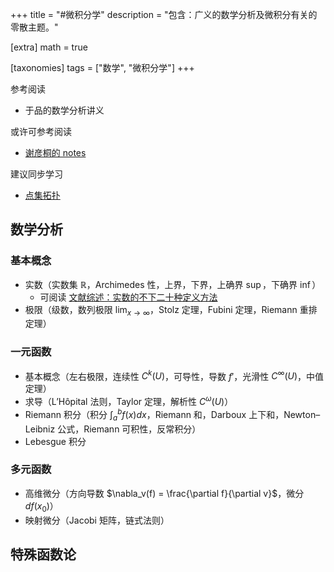 +++
title = "#微积分学"
description = "包含：广义的数学分析及微积分有关的零散主题。"

[extra]
math = true

[taxonomies]
tags = ["数学", "微积分学"]
+++

参考阅读
* 于品的数学分析讲义

或许可参考阅读
* [谢彦桐的 notes](https://darkoxie.github.io/)

建议同步学习
* [点集拓扑](/_misc/topology/)

## 数学分析
### 基本概念
- 实数（实数集 $\mathbb{R}$，Archimedes 性，上界，下界，上确界 $\sup$，下确界 $\inf$）
	- 可阅读 [文献综述：实数的不下二十种定义方法](https://projecteuclid.org/journals/rocky-mountain-journal-of-mathematics/volume-45/issue-3/Survey-Article-The-real-numbersA-survey-of-constructions/10.1216/RMJ-2015-45-3-737.full?tab=ArticleLink)
- 极限（级数，数列极限 $\lim_{x\to \infty}$，Stolz 定理，Fubini 定理，Riemann 重排定理）

### 一元函数
- 基本概念（左右极限，连续性 $C^k(U)$，可导性，导数 $f'$，光滑性 $C^{\infty}(U)$，中值定理）
- 求导（L’Hôpital 法则，Taylor 定理，解析性 $C^{\omega}(U)$）
- Riemann 积分（积分 $\int_a^b f(x) dx$，Riemann 和，Darboux 上下和，Newton–Leibniz 公式，Riemann 可积性，反常积分）
- Lebesgue 积分

### 多元函数
- 高维微分（方向导数 $\nabla_v(f) = \frac{\partial f}{\partial v}$，微分 $df(x_0)$）
- 映射微分（Jacobi 矩阵，链式法则）

## 特殊函数论
